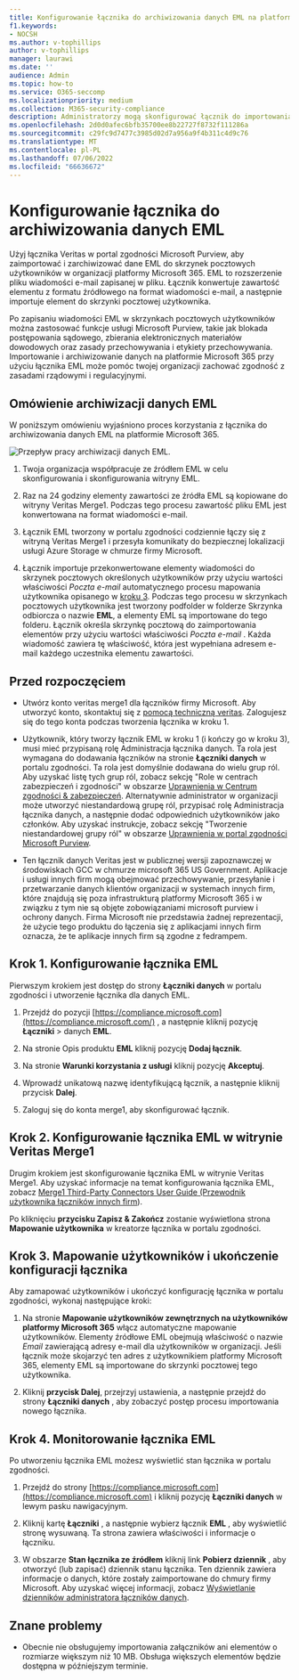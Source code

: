 ```yaml
---
title: Konfigurowanie łącznika do archiwizowania danych EML na platformie Microsoft 365
f1.keywords:
- NOCSH
ms.author: v-tophillips
author: v-tophillips
manager: laurawi
ms.date: ''
audience: Admin
ms.topic: how-to
ms.service: O365-seccomp
ms.localizationpriority: medium
ms.collection: M365-security-compliance
description: Administratorzy mogą skonfigurować łącznik do importowania i archiwizowania danych EML z usługi Veritas na platformę Microsoft 365. Ten łącznik umożliwia archiwizowanie danych ze źródeł danych innych firm na platformie Microsoft 365. Po zarchiwizowania tych danych można zarządzać danymi innych firm za pomocą funkcji zgodności, takich jak blokada prawna, wyszukiwanie zawartości i zasady przechowywania.
ms.openlocfilehash: 2d0d0afec6bfb35700ee8b22727f8732f111286a
ms.sourcegitcommit: c29fc9d7477c3985d02d7a956a9f4b311c4d9c76
ms.translationtype: MT
ms.contentlocale: pl-PL
ms.lasthandoff: 07/06/2022
ms.locfileid: "66636672"
---
```

# <a name="set-up-a-connector-to-archive-eml-data"></a>Konfigurowanie łącznika do archiwizowania danych EML

Użyj łącznika Veritas w portal zgodności Microsoft Purview, aby zaimportować i zarchiwizować dane EML do skrzynek pocztowych użytkowników w organizacji platformy Microsoft 365. EML to rozszerzenie pliku wiadomości e-mail zapisanej w pliku. Łącznik konwertuje zawartość elementu z formatu źródłowego na format wiadomości e-mail, a następnie importuje element do skrzynki pocztowej użytkownika.

Po zapisaniu wiadomości EML w skrzynkach pocztowych użytkowników można zastosować funkcje usługi Microsoft Purview, takie jak blokada postępowania sądowego, zbierania elektronicznych materiałów dowodowych oraz zasady przechowywania i etykiety przechowywania. Importowanie i archiwizowanie danych na platformie Microsoft 365 przy użyciu łącznika EML może pomóc twojej organizacji zachować zgodność z zasadami rządowymi i regulacyjnymi.

## <a name="overview-of-archiving-eml-data"></a>Omówienie archiwizacji danych EML

W poniższym omówieniu wyjaśniono proces korzystania z łącznika do archiwizowania danych EML na platformie Microsoft 365.

![Przepływ pracy archiwizacji danych EML.](../media/EMLConnectorWorkflow.png)

1. Twoja organizacja współpracuje ze źródłem EML w celu skonfigurowania i skonfigurowania witryny EML.

2. Raz na 24 godziny elementy zawartości ze źródła EML są kopiowane do witryny Veritas Merge1. Podczas tego procesu zawartość pliku EML jest konwertowana na format wiadomości e-mail.

3. Łącznik EML tworzony w portalu zgodności codziennie łączy się z witryną Veritas Merge1 i przesyła komunikaty do bezpiecznej lokalizacji usługi Azure Storage w chmurze firmy Microsoft.

4. Łącznik importuje przekonwertowane elementy wiadomości do skrzynek pocztowych określonych użytkowników przy użyciu wartości właściwości *Poczta e-mail* automatycznego procesu mapowania użytkownika opisanego w [kroku 3](#step-3-map-users-and-complete-the-connector-setup). Podczas tego procesu w skrzynkach pocztowych użytkownika jest tworzony podfolder w folderze Skrzynka odbiorcza o nazwie **EML**, a elementy EML są importowane do tego folderu. Łącznik określa skrzynkę pocztową do zaimportowania elementów przy użyciu wartości właściwości *Poczta e-mail* . Każda wiadomość zawiera tę właściwość, która jest wypełniana adresem e-mail każdego uczestnika elementu zawartości.

## <a name="before-you-begin"></a>Przed rozpoczęciem

- Utwórz konto veritas merge1 dla łączników firmy Microsoft. Aby utworzyć konto, skontaktuj się z [pomocą techniczną veritas](https://globanet.com/ms-connectors-contact). Zalogujesz się do tego konta podczas tworzenia łącznika w kroku 1.

- Użytkownik, który tworzy łącznik EML w kroku 1 (i kończy go w kroku 3), musi mieć przypisaną rolę Administracja łącznika danych. Ta rola jest wymagana do dodawania łączników na stronie **Łączniki danych** w portalu zgodności. Ta rola jest domyślnie dodawana do wielu grup ról. Aby uzyskać listę tych grup ról, zobacz sekcję "Role w centrach zabezpieczeń i zgodności" w obszarze [Uprawnienia w Centrum zgodności & zabezpieczeń](../security/office-365-security/permissions-in-the-security-and-compliance-center.md#roles-in-the-security--compliance-center). Alternatywnie administrator w organizacji może utworzyć niestandardową grupę ról, przypisać rolę Administracja łącznika danych, a następnie dodać odpowiednich użytkowników jako członków. Aby uzyskać instrukcje, zobacz sekcję "Tworzenie niestandardowej grupy ról" w obszarze [Uprawnienia w portal zgodności Microsoft Purview](microsoft-365-compliance-center-permissions.md#create-a-custom-role-group).

- Ten łącznik danych Veritas jest w publicznej wersji zapoznawczej w środowiskach GCC w chmurze microsoft 365 US Government. Aplikacje i usługi innych firm mogą obejmować przechowywanie, przesyłanie i przetwarzanie danych klientów organizacji w systemach innych firm, które znajdują się poza infrastrukturą platformy Microsoft 365 i w związku z tym nie są objęte zobowiązaniami microsoft purview i ochrony danych. Firma Microsoft nie przedstawia żadnej reprezentacji, że użycie tego produktu do łączenia się z aplikacjami innych firm oznacza, że te aplikacje innych firm są zgodne z fedrampem.

## <a name="step-1-set-up-an-eml-connector"></a>Krok 1. Konfigurowanie łącznika EML

Pierwszym krokiem jest dostęp do strony **Łączniki danych** w portalu zgodności i utworzenie łącznika dla danych EML.

1. Przejdź do pozycji [https://compliance.microsoft.com](https://compliance.microsoft.com/) , a następnie kliknij pozycję **Łączniki** >  danych **EML**.

2. Na stronie Opis produktu **EML** kliknij pozycję **Dodaj łącznik**.

3. Na stronie **Warunki korzystania z usługi** kliknij pozycję **Akceptuj**.

4. Wprowadź unikatową nazwę identyfikującą łącznik, a następnie kliknij przycisk **Dalej**.

5. Zaloguj się do konta merge1, aby skonfigurować łącznik.

## <a name="step-2-configure-the-eml-connector-on-the-veritas-merge1-site"></a>Krok 2. Konfigurowanie łącznika EML w witrynie Veritas Merge1

Drugim krokiem jest skonfigurowanie łącznika EML w witrynie Veritas Merge1. Aby uzyskać informacje na temat konfigurowania łącznika EML, zobacz [Merge1 Third-Party Connectors User Guide (Przewodnik użytkownika łączników innych firm](https://docs.ms.merge1.globanetportal.com/Merge1%20Third-Party%20Connectors%20EML%20User%20Guide%20.pdf)).

Po kliknięciu **przycisku Zapisz & Zakończ** zostanie wyświetlona strona **Mapowanie użytkownika** w kreatorze łącznika w portalu zgodności.

## <a name="step-3-map-users-and-complete-the-connector-setup"></a>Krok 3. Mapowanie użytkowników i ukończenie konfiguracji łącznika

Aby zamapować użytkowników i ukończyć konfigurację łącznika w portalu zgodności, wykonaj następujące kroki:

1. Na stronie **Mapowanie użytkowników zewnętrznych na użytkowników platformy Microsoft 365** włącz automatyczne mapowanie użytkowników. Elementy źródłowe EML obejmują właściwość o nazwie *Email* zawierającą adresy e-mail dla użytkowników w organizacji. Jeśli łącznik może skojarzyć ten adres z użytkownikiem platformy Microsoft 365, elementy EML są importowane do skrzynki pocztowej tego użytkownika.

2. Kliknij **przycisk Dalej**, przejrzyj ustawienia, a następnie przejdź do strony **Łączniki danych** , aby zobaczyć postęp procesu importowania nowego łącznika.

## <a name="step-4-monitor-the-eml-connector"></a>Krok 4. Monitorowanie łącznika EML

Po utworzeniu łącznika EML możesz wyświetlić stan łącznika w portalu zgodności.

1. Przejdź do strony [https://compliance.microsoft.com](https://compliance.microsoft.com) i kliknij pozycję **Łączniki danych** w lewym pasku nawigacyjnym.

2. Kliknij kartę **Łączniki** , a następnie wybierz łącznik **EML** , aby wyświetlić stronę wysuwaną. Ta strona zawiera właściwości i informacje o łączniku.

3. W obszarze **Stan łącznika ze źródłem** kliknij link **Pobierz dziennik** , aby otworzyć (lub zapisać) dziennik stanu łącznika. Ten dziennik zawiera informacje o danych, które zostały zaimportowane do chmury firmy Microsoft. Aby uzyskać więcej informacji, zobacz [Wyświetlanie dzienników administratora łączników danych](data-connector-admin-logs.md).

## <a name="known-issues"></a>Znane problemy

- Obecnie nie obsługujemy importowania załączników ani elementów o rozmiarze większym niż 10 MB. Obsługa większych elementów będzie dostępna w późniejszym terminie.